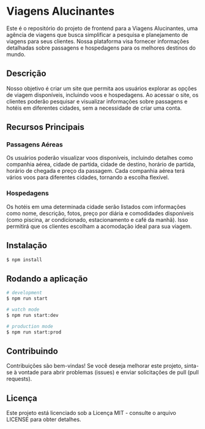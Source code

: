 # Viagens Alucinantes

Este é o repositório do projeto de frontend para a Viagens Alucinantes, uma agência de viagens que busca simplificar a pesquisa e planejamento de viagens para seus clientes. Nossa plataforma visa fornecer informações detalhadas sobre passagens e hospedagens para os melhores destinos do mundo.

## Descrição

Nosso objetivo é criar um site que permita aos usuários explorar as opções de viagem disponíveis, incluindo voos e hospedagens. Ao acessar o site, os clientes poderão pesquisar e visualizar informações sobre passagens e hotéis em diferentes cidades, sem a necessidade de criar uma conta.

## Recursos Principais

### Passagens Aéreas
Os usuários poderão visualizar voos disponíveis, incluindo detalhes como companhia aérea, cidade de partida, cidade de destino, horário de partida, horário de chegada e preço da passagem. Cada companhia aérea terá vários voos para diferentes cidades, tornando a escolha flexível.

### Hospedagens
Os hotéis em uma determinada cidade serão listados com informações como nome, descrição, fotos, preço por diária e comodidades disponíveis (como piscina, ar condicionado, estacionamento e café da manhã). Isso permitirá que os clientes escolham a acomodação ideal para sua viagem.

## Instalação

```bash
$ npm install
```

## Rodando a aplicação

```bash
# development
$ npm run start

# watch mode
$ npm run start:dev

# production mode
$ npm run start:prod
```

## Contribuindo

Contribuições são bem-vindas! Se você deseja melhorar este projeto, sinta-se à vontade para abrir problemas (issues) e enviar solicitações de pull (pull requests).

## Licença

Este projeto está licenciado sob a Licença MIT - consulte o arquivo LICENSE para obter detalhes.

